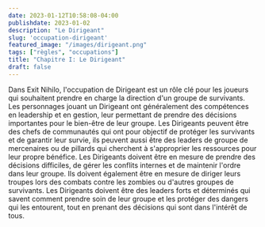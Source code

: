 ```yaml
---
date: 2023-01-12T10:58:08-04:00
publishdate: 2023-01-02
description: "Le Dirigeant"
slug: 'occupation-dirigeant'
featured_image: "/images/dirigeant.png"
tags: ["règles", "occupations"]
title: "Chapitre I: Le Dirigeant"
draft: false
---
```


Dans Exit Nihilo, l'occupation de Dirigeant est un rôle clé pour les joueurs qui souhaitent prendre en charge la direction d'un groupe de survivants. Les personnages jouant un Dirigeant ont généralement des compétences en leadership et en gestion, leur permettant de prendre des décisions importantes pour le bien-être de leur groupe.
Les Dirigeants peuvent être des chefs de communautés qui ont pour objectif de protéger les survivants et de garantir leur survie, ils peuvent aussi être des leaders de groupe de mercenaires ou de pillards qui cherchent à s'approprier les ressources pour leur propre bénéfice.
Les Dirigeants doivent être en mesure de prendre des décisions difficiles, de gérer les conflits internes et de maintenir l'ordre dans leur groupe. Ils doivent également être en mesure de diriger leurs troupes lors des combats contre les zombies ou d'autres groupes de survivants.
Les Dirigeants doivent être des leaders forts et déterminés qui savent comment prendre soin de leur groupe et les protéger des dangers qui les entourent, tout en prenant des décisions qui sont dans l'intérêt de tous.